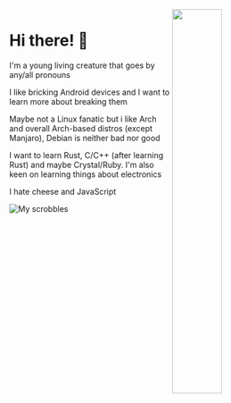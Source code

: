 <img align="right" width="42%" src="https://user-images.githubusercontent.com/40399432/170887736-3debf65c-bb93-4c14-85c1-a63c9f4a0744.png">

# Hi there! 👋

I'm a young living creature that goes by any/all pronouns

I like bricking Android devices and I want to learn more about breaking them

Maybe not a Linux fanatic but i like Arch and overall Arch-based distros (except Manjaro), Debian is neither bad nor good

I want to learn Rust, C/C++ (after learning Rust) and maybe Crystal/Ruby. I'm also keen on learning things about electronics

I hate cheese and JavaScript

![My scrobbles](https://lastfm-recently-played.vercel.app/api?user=relaycircuit&count=1)
